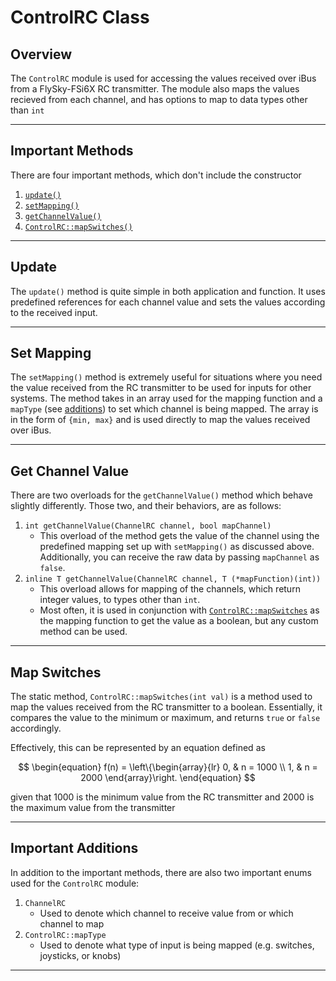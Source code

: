 # ControlRC Class

## Overview

The `ControlRC` module is used for accessing the values received over iBus from a FlySky-FSi6X RC transmitter. The module also maps the values recieved from each channel, and has options to map to data types other than `int`

---

## Important Methods

There are four important methods, which don't include the constructor 
  1. [`update()`](#update)
  2. [`setMapping()`](#set-mapping)
  3. [`getChannelValue()`](#get-channel-value)
  4. [`ControlRC::mapSwitches()`](#map-switches)

---

## Update 

The `update()` method is quite simple in both application and function. It uses predefined references for each channel value and sets the values according to the received input. 

---

## Set Mapping

The `setMapping()` method is extremely useful for situations where you need the value received from the RC transmitter to be used for inputs for other systems. The method takes in an array used for the mapping function and a `mapType` (see [additions](#important-additions)) to set which channel is being mapped. The array is in the form of `{min, max}` and is used directly to map the values received over iBus.

---

## Get Channel Value

There are two overloads for the `getChannelValue()` method which behave slightly differently. Those two, and their behaviors, are as follows:
  1. `int getChannelValue(ChannelRC channel, bool mapChannel)`
      - This overload of the method gets the value of the channel using the predefined mapping set up with `setMapping()` as discussed above. Additionally, you can receive the raw data by passing `mapChannel` as `false`. 
  2. `inline T getChannelValue(ChannelRC channel, T (*mapFunction)(int))`
      - This overload allows for mapping of the channels, which return integer values, to types other than `int`.
      - Most often, it is used in conjunction with [`ControlRC::mapSwitches`](#map-switches) as the mapping function to get the value as a boolean, but any custom method can be used.

---

## Map Switches

The static method, `ControlRC::mapSwitches(int val)` is a method used to map the values received from the RC transmitter to a boolean. Essentially, it compares the value to the minimum or maximum, and returns `true` or `false` accordingly. 

Effectively, this can be represented by an equation defined as

$$
\begin{equation}
  f(n) =
    \left\{\begin{array}{lr}
      0, & n = 1000 \\
      1, & n = 2000
    \end{array}\right.
 \end{equation}
$$

given that $1000$ is the minimum value from the RC transmitter and $2000$ is the maximum value from the transmitter

---

## Important Additions

In addition to the important methods, there are also two important enums used for the `ControlRC` module:
  1. `ChannelRC`
      - Used to denote which channel to receive value from or which channel to map
  2. `ControlRC::mapType`
      - Used to denote what type of input is being mapped (e.g. switches, joysticks, or knobs)

---
